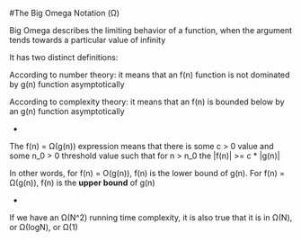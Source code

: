 #The Big Omega Notation (Ω)

Big Omega describes the limiting behavior of a function, when the argument tends towards a particular value of infinity

It has two distinct definitions:

According to number theory: it means that an f(n) function is not dominated by g(n) function asymptotically

According to complexity theory: it means that an f(n) is bounded below by an g(n) function asymptotically

-

The f(n) = Ω(g(n)) expression means that there is some c > 0 value and some n_0 > 0 threshold value such that for n > n_0 the |f(n)| >= c * |g(n)|

In other words, for f(n) = O(g(n)), f(n) is the lower bound of g(n). For f(n) = Ω(g(n)), f(n) is the **upper bound** of g(n)

-

If we have an Ω(N^2) running time complexity, it is also true that it is in Ω(N), or Ω(logN), or Ω(1)

